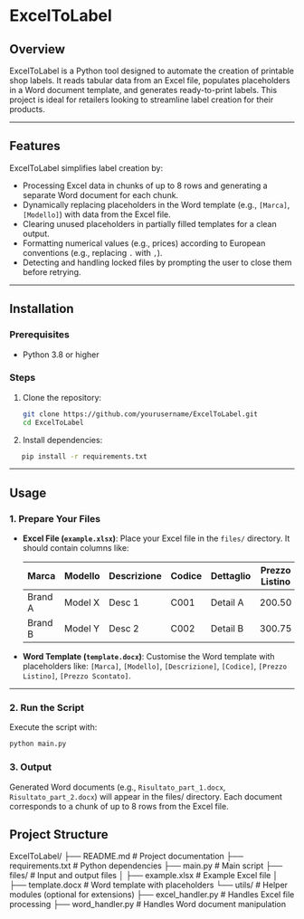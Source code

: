 # ExcelToLabel

## Overview
ExcelToLabel is a Python tool designed to automate the creation of printable shop labels. It reads tabular data from an Excel file, populates placeholders in a Word document template, and generates ready-to-print labels. This project is ideal for retailers looking to streamline label creation for their products.

---

## Features
ExcelToLabel simplifies label creation by:
- Processing Excel data in chunks of up to 8 rows and generating a separate Word document for each chunk.
- Dynamically replacing placeholders in the Word template (e.g., `[Marca]`, `[Modello]`) with data from the Excel file.
- Clearing unused placeholders in partially filled templates for a clean output.
- Formatting numerical values (e.g., prices) according to European conventions (e.g., replacing `.` with `,`).
- Detecting and handling locked files by prompting the user to close them before retrying.

---

## Installation

### Prerequisites
- Python 3.8 or higher

### Steps
1. Clone the repository:
   ```bash
   git clone https://github.com/yourusername/ExcelToLabel.git
   cd ExcelToLabel

2. Install dependencies:
``` bash
   pip install -r requirements.txt
```

---

## Usage

### 1. Prepare Your Files
- **Excel File (`example.xlsx`)**: Place your Excel file in the `files/` directory. It should contain columns like:

  | Marca       | Modello   | Descrizione | Codice | Dettaglio      | Prezzo Listino | Prezzo Scontato |
  |-------------|-----------|-------------|--------|----------------|----------------|-----------------|
  | Brand A     | Model X   | Desc 1      | C001   | Detail A       | 200.50         | 150             |
  | Brand B     | Model Y   | Desc 2      | C002   | Detail B       | 300.75         | 250.00          |

- **Word Template (`template.docx`)**: Customise the Word template with placeholders like:
  `[Marca]`, `[Modello]`, `[Descrizione]`, `[Codice]`, `[Prezzo Listino]`, `[Prezzo Scontato]`.

---

### 2. Run the Script
Execute the script with:
```bash
python main.py
```


### 3. Output
Generated Word documents (e.g., `Risultato_part_1.docx`, `Risultato_part_2.docx`) will appear in the files/ directory.
Each document corresponds to a chunk of up to 8 rows from the Excel file.



## Project Structure
ExcelToLabel/
├── README.md               # Project documentation
├── requirements.txt        # Python dependencies
├── main.py                 # Main script
├── files/                  # Input and output files
│   ├── example.xlsx        # Example Excel file
│   ├── template.docx       # Word template with placeholders
└── utils/                  # Helper modules (optional for extensions)
    ├── excel_handler.py    # Handles Excel file processing
    ├── word_handler.py     # Handles Word document manipulation

